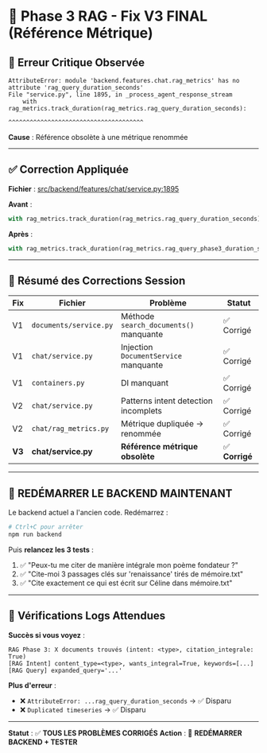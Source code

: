 # 🔧 Phase 3 RAG - Fix V3 FINAL (Référence Métrique)

## 🔴 Erreur Critique Observée

```
AttributeError: module 'backend.features.chat.rag_metrics' has no attribute 'rag_query_duration_seconds'
File "service.py", line 1895, in _process_agent_response_stream
    with rag_metrics.track_duration(rag_metrics.rag_query_duration_seconds):
                                    ^^^^^^^^^^^^^^^^^^^^^^^^^^^^^^^^^^^^^^
```

**Cause** : Référence obsolète à une métrique renommée

---

## ✅ Correction Appliquée

**Fichier** : [src/backend/features/chat/service.py:1895](src/backend/features/chat/service.py#L1895)

**Avant** :
```python
with rag_metrics.track_duration(rag_metrics.rag_query_duration_seconds):
```

**Après** :
```python
with rag_metrics.track_duration(rag_metrics.rag_query_phase3_duration_seconds):
```

---

## 📝 Résumé des Corrections Session

| Fix | Fichier | Problème | Statut |
|-----|---------|----------|--------|
| V1 | `documents/service.py` | Méthode `search_documents()` manquante | ✅ Corrigé |
| V1 | `chat/service.py` | Injection `DocumentService` manquante | ✅ Corrigé |
| V1 | `containers.py` | DI manquant | ✅ Corrigé |
| V2 | `chat/service.py` | Patterns intent detection incomplets | ✅ Corrigé |
| V2 | `chat/rag_metrics.py` | Métrique dupliquée → renommée | ✅ Corrigé |
| **V3** | **chat/service.py** | **Référence métrique obsolète** | ✅ **Corrigé** |

---

## 🚀 REDÉMARRER LE BACKEND MAINTENANT

Le backend actuel a l'ancien code. Redémarrez :

```bash
# Ctrl+C pour arrêter
npm run backend
```

Puis **relancez les 3 tests** :

1. ✅ "Peux-tu me citer de manière intégrale mon poème fondateur ?"
2. ✅ "Cite-moi 3 passages clés sur 'renaissance' tirés de mémoire.txt"
3. ✅ "Cite exactement ce qui est écrit sur Céline dans mémoire.txt"

---

## 🎯 Vérifications Logs Attendues

**Succès si vous voyez** :
```
RAG Phase 3: X documents trouvés (intent: <type>, citation_integrale: True)
[RAG Intent] content_type=<type>, wants_integral=True, keywords=[...]
[RAG Query] expanded_query='...'
```

**Plus d'erreur** :
- ❌ `AttributeError: ...rag_query_duration_seconds` → ✅ Disparu
- ❌ `Duplicated timeseries` → ✅ Disparu

---

**Statut** : ✅ **TOUS LES PROBLÈMES CORRIGÉS**
**Action** : 🔄 **REDÉMARRER BACKEND + TESTER**
